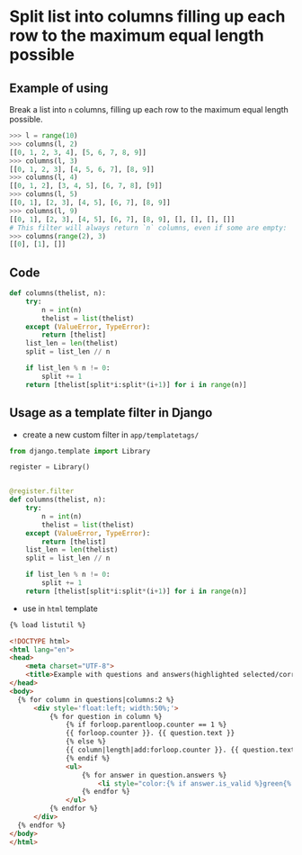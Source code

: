 # Split list into columns filling up each row to the maximum equal length possible

## Example of using
Break a list into `n` columns, filling up each row to the maximum equal
length possible.
```python
>>> l = range(10)
>>> columns(l, 2)
[[0, 1, 2, 3, 4], [5, 6, 7, 8, 9]]
>>> columns(l, 3)
[[0, 1, 2, 3], [4, 5, 6, 7], [8, 9]]
>>> columns(l, 4)
[[0, 1, 2], [3, 4, 5], [6, 7, 8], [9]]
>>> columns(l, 5)
[[0, 1], [2, 3], [4, 5], [6, 7], [8, 9]]
>>> columns(l, 9)
[[0, 1], [2, 3], [4, 5], [6, 7], [8, 9], [], [], [], []]
# This filter will always return `n` columns, even if some are empty:
>>> columns(range(2), 3)
[[0], [1], []]
```
## Code
```python
def columns(thelist, n):
    try:
        n = int(n)
        thelist = list(thelist)
    except (ValueError, TypeError):
        return [thelist]
    list_len = len(thelist)
    split = list_len // n

    if list_len % n != 0:
        split += 1
    return [thelist[split*i:split*(i+1)] for i in range(n)]
```

## Usage as a template filter in Django
- create a new custom filter in `app/templatetags/`

```python
from django.template import Library

register = Library()


@register.filter
def columns(thelist, n):
    try:
        n = int(n)
        thelist = list(thelist)
    except (ValueError, TypeError):
        return [thelist]
    list_len = len(thelist)
    split = list_len // n

    if list_len % n != 0:
        split += 1
    return [thelist[split*i:split*(i+1)] for i in range(n)]
```

- use in `html` template

```html
{% load listutil %}

<!DOCTYPE html>
<html lang="en">
<head>
    <meta charset="UTF-8">
    <title>Example with questions and answers(highlighted selected/correct/incorrect)</title>
</head>
<body>
  {% for column in questions|columns:2 %}
      <div style='float:left; width:50%;'>
          {% for question in column %}
              {% if forloop.parentloop.counter == 1 %}
              {{ forloop.counter }}. {{ question.text }}
              {% else %}
              {{ column|length|add:forloop.counter }}. {{ question.text }}
              {% endif %}
              <ul>
                  {% for answer in question.answers %}
                      <li style="color:{% if answer.is_valid %}green{% else %}red{% endif %}">[{% if answer.is_chosen %}X{% else %}&nbsp;{% endif %}]{{ answer.text }}</li>
                  {% endfor %}
              </ul>
          {% endfor %}
      </div>
  {% endfor %}
</body>
</html>
```
